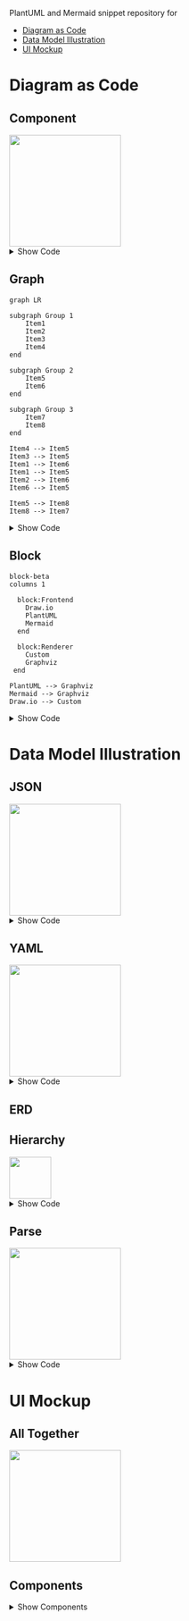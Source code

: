 PlantUML and Mermaid snippet repository for 
* [Diagram as Code](#diagram-as-code)
* [Data Model Illustration](#data-model-illustration)
* [UI Mockup](#UI-Mockup)

# Diagram as Code
## Component
<img src="https://github.com/user-attachments/assets/c1d26e52-a12b-4d67-a20f-77ef6805516c" width=200>

<details>
  
<summary>Show Code</summary>
  
```puml
@startuml
skinparam componentStyle rectangle

title Component Diagram

node "Microsoft" {
    component "Power Platform"
    component O365
    node VSCode {
        component PlantUML as vscode.PlantUML
        component Mermaid as vscode.Mermaid
    }
}



node "Miro" {
    component PlantUML as miro.PlantUML
    component Mermaid as miro.Mermaid

    () renderer as renderer.PlantUML
    () renderer as renderer.Mermaid
}

cloud cloud 


vscode.PlantUML -> cloud : render
vscode.Mermaid -> cloud : render
miro.PlantUML <-> renderer.PlantUML
miro.Mermaid <-> renderer.Mermaid


@enduml
```

</details>

## Graph

```mermaid
graph LR

subgraph Group 1
    Item1
    Item2
    Item3
    Item4
end

subgraph Group 2
    Item5
    Item6
end

subgraph Group 3
    Item7
    Item8
end

Item4 --> Item5
Item3 --> Item5
Item1 --> Item6
Item1 --> Item5
Item2 --> Item6
Item6 --> Item5

Item5 --> Item8
Item8 --> Item7
```

<details>
  
<summary>Show Code</summary>
  
```
graph LR

subgraph Group 1
    Item1
    Item2
    Item3
    Item4
end

subgraph Group 2
    Item5
    Item6
end

subgraph Group 3
    Item7
    Item8
end

Item4 --> Item5
Item3 --> Item5
Item1 --> Item6
Item1 --> Item5
Item2 --> Item6
Item6 --> Item5

Item5 --> Item8
Item8 --> Item7
```

</details>

## Block

```mermaid
block-beta
columns 1

  block:Frontend
    Draw.io
    PlantUML
    Mermaid
  end
  
  block:Renderer
    Custom
    Graphviz
 end

PlantUML --> Graphviz
Mermaid --> Graphviz
Draw.io --> Custom
```

<details>
  
<summary>Show Code</summary>
  
```
block-beta
columns 1

  block:Frontend
    Draw.io
    PlantUML
    Mermaid
  end
  
  block:Renderer
    Custom
    Graphviz
 end

PlantUML --> Graphviz
Mermaid --> Graphviz
Draw.io --> Custom
```

</details>

# Data Model Illustration

## JSON
<img src="https://github.com/user-attachments/assets/afd3da66-1406-4d8d-ad00-f3a1a85faa33" width=200>
<details>
  
<summary>Show Code</summary>
  
```puml
@startjson
title JSON
{
    "Microsoft" : {
        "O365" : "",

        "Power Platform" : "",
        "VSCode" : [
            "PlantUML",
            "Draw.io",
            "Mermaid"
        ]
    },
    "Miro" : [
            "PlantUML",
            "Draw.io",
            "Mermaid"
        ],
    "Atlassian" : [
        "Jira",
        "Confluence",
        "Align"
    ],
    "Adobe" : [
        "Figma",
        "FigJam"
    ]
}
@endjson
```

</details>

## YAML

<img src="https://github.com/user-attachments/assets/8c9df903-7291-4082-9117-c73fa8ba9ff4" width=200>
<details>
  
<summary>Show Code</summary>
  
```puml
@startyaml
title YAML
Microsoft:
  O365: ""
  Power Platform: ""
  VSCode:
  - PlantUML
  - Draw.io
  - Mermaid
Miro:
- PlantUML
- Draw.io
- Mermaid
Atlassian:
- Jira
- Confluence
- Align
Adobe:
- Figma
- FigJam
@endyaml
```

</details>

## ERD


## Hierarchy
<img src="https://github.com/user-attachments/assets/30900eaa-2ea5-4369-8bf1-babea147444b" width=75>

<details>
  
<summary>Show Code</summary>
  
```puml
@startsalt
{
{T 
        + Item
        + Item
        ++ Item
        ++ Item
        +++ Item
        ++ Item
        + Item
        + Item
        ++ Item

    }
}
@endsalt
```

</details>

## Parse
<img src="https://github.com/user-attachments/assets/b877d12c-ae62-4583-9123-12345e801ac4" width=200>

<details>
  
<summary>Show Code</summary>
  
```puml
@startregex
title Regex Parsing

/^([a-z0-9_\.-]+)@([\da-z\.-]+)\.([a-z\.]{2,63})$/
@endregex
```

</details>

# UI Mockup

## All Together
<img src="https://github.com/user-attachments/assets/2a41cf2d-389e-45d2-b2db-066cf090eeb3" width=200>


## Components 
  
<details>
  

  <summary>Show Components</summary>

  ### Window
<img src="https://github.com/user-attachments/assets/6f039b34-918f-437e-a152-2078656e23ff" width=200>
<details>
  
<summary>Show Code</summary>
  
```puml
@startsalt
skinparam backgroundcolor #FEFFFF
{ 
    {+


{*  Window Title                                                                                        🗔  X}
' Header
    { 
{}
    {+ 🔒  https://host.subdomain.domain.com   }
  
' LeftNav
{}
    {T 
        + Item
        + Item
        ++ Item
        ++ Item
        ++ Item
        + Item
        + Item
        ++ Item
        ++ Item
        ++ Item
        + Item
        ++ Item
        ++ Item
        ++ Item
        ++ Item
        ++ Item
        ++ Item
        ++ Item
        ++ Item
        ++ Item

    }|
' MainPanel


' endMainPanel

    }

}
<b>RBAC:</b> Groups
<b>Good/Better/Best</b>: Level
}


@endsalt
```

</details>

### Wizard
<img src="https://github.com/user-attachments/assets/1c1200e0-7ef2-4a0e-8206-f62e1f35948e" width=200>

<details>
  
<summary>Show Code</summary>
  
```puml
@startsalt
skinparam backgroundcolor #FEFFFF

{
{*  Wizard}
{+
'Left Menu
{/
    Step 1    
    <b>Step 2    
    <color:gray>Step 3    
}|
{
    { 
      <b>Step Name
            {.}

        {
          Attribute:  | "User-defined value  " 
          <i>Note |          {<i>Lorem ipsum 
        <i>Lorem iupsum}
        {.}
        Textbox  |
        {SI
    something for the user to type into
    
                                           
}
        {.}
        () Bullet| 
        (X) Bullet
        [ ] check|
        [X] Check
          
{.}
        {
        }
        } 
        

    }
    --
{                                                 |[Back] | [Next]|}
}
}
}
@endsalt
```

</details>

### Modal
<img src="https://github.com/user-attachments/assets/bca6d2d7-5fd2-4eb8-93ff-c79184c887e8" width=200>


<details>
  
<summary>Show Code</summary>
  
```puml
@startsalt
skinparam backgroundcolor #FEFFFF

{
{*  Modal}
{+

{
    { 
      <b>Step Name
            {.}

        {
          Attribute:  | "User-defined value  " 
          <i>Note |          {<i>Lorem ipsum 
        <i>Lorem iupsum}
        {.}
        Textbox  |
        {SI
    something for the user to type into
    
                                           
}
        {.}
        () Bullet| 
        (X) Bullet
        [ ] check|
        [X] Check
          
{.}
        {
        }
        } 
        

    }
    --
{                                                 |[Back] | [Next]|}
}
}
}
@endsalt
```

</details>

### Hierarchical Table
<img src="https://github.com/user-attachments/assets/bca6d2d7-5fd2-4eb8-93ff-c79184c887e8" width=200>

<details>
  
<summary>Show Code</summary>
  
```puml
@startsalt
{<b> Table Name
    {
        {
        {[Action]|  |
        ^ Menu ^|
        ^ Menu ^^ Option 1 ^^ Option 2 ^}
    }
      
    {                             🝖 ▥ ⟳  }
    
    {T-
        ☐ <b>Column|<b>Column |<b>Column |<b> Column | <b>Column
        ☐ 1Level|  ✅ |  Attribute       |Attribute | Attribute Attribute
        ++ ☐ 2Level|  ✅ |  Attribute       |Attribute| Attribute Attribute
        ++ ☐ 2Level|  ⚠️ | Attribute      |Attribute| Attribute Attribute
        +++ ☐ 3Level|❌| Attribute      |Attribute| Attribute Attribute
        ☑ 1Level|  ✅ |  Attribute       |Attribute | Attribute Attribute
        ☐ 1Level|  ✅ |  Attribute       |Attribute | Attribute Attribute
        ++ ☑ 2Level|  ✅ |  Attribute       |Attribute| Attribute Attribute
        ++ ☑ 2Level|  ⚠️ | Attribute      |Attribute| Attribute Attribute
        +++ ☑ 3Level|❌| Attribute      |Attribute| Attribute Attribute
        ☐ 1Level|  ✅ |  Attribute       |Attribute | Attribute Attribute
        ++ ☐ 2Level|  ✅ |  Attribute       |Attribute| Attribute Attribute
        ++ ☐ 2Level|  ✅ | Attribute      |Attribute| Attribute Attribute
        +++ ☐ 3Level|✅| Attribute      |Attribute| Attribute Attribute
}
{.}
}
}
@endsalt
```

</details>

### Flat Table
<img src="https://github.com/user-attachments/assets/b342f98b-51ea-4dc3-af22-0116eb869a6d" width=200>


<details>
  
<summary>Show Code</summary>
  
```puml
@startsalt
{
    <b> Table Name
                                      🝖 ▥ ⟳
    {T-
        ☐ <b>Column|<b>Column |<b>Column |<b> Column | <b>Column
        ☐ 1Level|  ✅ |  Attribute       |Attribute | Attribute Attribute
         ☐ 2Level|  ✅ |  Attribute       |Attribute| Attribute Attribute
         ☐ 2Level|  ⚠️ | Attribute      |Attribute| Attribute Attribute
         ☐ 3Level|❌| Attribute      |Attribute| Attribute Attribute
        ☑ 1Level|  ✅ |  Attribute       |Attribute | Attribute Attribute
        ☐ 1Level|  ✅ |  Attribute       |Attribute | Attribute Attribute
         ☑ 2Level|  ✅ |  Attribute       |Attribute| Attribute Attribute
         ☑ 2Level|  ⚠️ | Attribute      |Attribute| Attribute Attribute
         ☑ 3Level|❌| Attribute      |Attribute| Attribute Attribute
        ☐ 1Level|  ✅ |  Attribute       |Attribute | Attribute Attribute
         ☐ 2Level|  ✅ |  Attribute       |Attribute| Attribute Attribute
         ☐ 2Level|  ✅ | Attribute      |Attribute| Attribute Attribute
         ☐ 3Level|✅| Attribute      |Attribute| Attribute Attribute
}
}
@endsalt
```

</details>

### Tabbed Interface
<img src="https://github.com/user-attachments/assets/7cdf7d83-9e89-4144-8dbd-eb813bb0557b" width=200>

<details>
  
<summary>Show Code</summary>
  
```puml
@startsalt
{{
  {/ Tab  | Tab | Tab | <b>Selected Tab }

{.}
Message to the user
--
{
          Attribute:  | "User-defined value  " 
          <i>Note |          {<i>Lorem ipsum 
        <i>Lorem iupsum}
        {.}
        Textbox  |
        {SI
    something for the user to type into
    
                                           
}
        {.}
        () Bullet| 
        (X) Bullet
        [ ] check|
        [X] Check
        
          
{.}
        {
        }
        } 
        
    }
    
{                                    |[Cancel]| [Action]}}

@endsalt
```

</details>

### Dashboard Layout
<img src="https://github.com/user-attachments/assets/71f47d0d-a4a7-47a2-8bf0-a5989e6e7d65" width=200>


<details>
  
<summary>Show Code</summary>
  
```puml
@startsalt
{
{^==Widget
 Note on top
 <img:https://plantuml.com/logo3.png>
}|
    {^==Widget
note
 <img:https://plantuml.com/logo3.png>
}


{^==Widget
 second row first column
 <img:https://plantuml.com/logo3.png>
}|
  {^==Widget
 second row 2nd column
 <img:https://plantuml.com/logo3.png>
}
}

@endsalt
```

</details>

</details>
